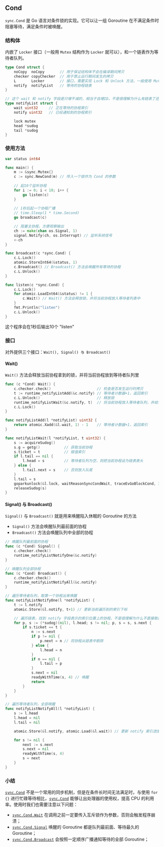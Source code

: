 ## Cond

`sync.Cond` 是 Go 语言对条件锁的实现。它可以让一组 Goroutine 在不满足条件时阻塞等待，满足条件时被唤醒。



### 结构体

内嵌了 `Locker` 接口（一般用 `Mutex` 结构作为 `Locker` 就可以），和一个链表作为等待者队列。

```go
type Cond struct {
    noCopy  noCopy       // 用于保证结构体不会在编译期间拷贝
    checker copyChecker  // 用于禁止运行期间发生的拷贝
    L       Locker       // 接口，需要实现 Lock 和 Unlock 方法，一般使用 Mutex 作为 Locker 即可
    notify  notifyList   // 等待的协程链表
}

// 这个 wait 和 notify 字段是只增不减的，相当于自增ID。不是很理解为什么有链表了还需要索引
type notifyList struct {
    wait uint32     // 正在等待的协程索引
    notify uint32   // 已经通知到的协程索引

    lock mutex
    head *sudog
    tail *sudog
}
```



### 使用方法

```go
var status int64

func main() {
    m := &sync.Mutex{}
    c := sync.NewCond(m) // 传入一个锁作为 Cond 的参数
  
    // 起10个监听协程
    for i := 0; i < 10; i++ {
        go listen(c)
    }
    
    // 1秒后起一个协程广播
    // time.Sleep(1 * time.Second)
    go broadcast(c)

    // 阻塞主协程，方便观察输出
    ch := make(chan os.Signal, 1)
    signal.Notify(ch, os.Interrupt) // 监听系统信号
    <-ch
}

func broadcast(c *sync.Cond) {
    c.L.Lock()
    atomic.StoreInt64(&status, 1)
    c.Broadcast() // Broadcast() 方法会唤醒所有等待的协程
    c.L.Unlock()
}

func listen(c *sync.Cond) {
    c.L.Lock()
    for atomic.LoadInt64(&status) != 1 {
        c.Wait() // Wait() 方法会释放锁，并将当前协程放入等待者列表中
    }
    fmt.Println("listen")
    c.L.Unlock()
}
```

这个程序会在1秒后输出10个 "listen"



### 接口 

对外提供三个接口：`Wait(), Signal() 与 Broadcast()`



#### Wait()

`Wait()` 方法会释放当前协程拿到的锁，并将当前协程放到等待者队列里

```go
func (c *Cond) Wait() {
    c.checker.check()                     // 检查是否发生运行时拷贝
    t := runtime_notifyListAdd(&c.notify) // 等待者计数器+1，返回索引
    c.L.Unlock()                          // 释放锁
    runtime_notifyListWait(&c.notify, t)  // 将当前协程放入等待者队列，并给它记上索引
    c.L.Lock()
}

func notifyListAdd(l *notifyList) uint32 {
    return atomic.Xadd(&l.wait, 1) - 1    // 等待者计数器+1，返回索引
}

func notifyListWait(l *notifyList, t uint32) {
    s := acquireSudog() 
    s.g = getg()           // 获取当前协程
    s.ticket = t           // 赋值索引
    if l.tail == nil {
        l.head = s         // 等待者队列为空，则把当前协程设为链表表头
    } else {
        l.tail.next = s    // 否则放入队尾
    }
    l.tail = s
    goparkunlock(&l.lock, waitReasonSyncCondWait, traceEvGoBlockCond, 3) // 休眠当前协程，让出当前处理器的使用权并等待调度器的唤醒
    releaseSudog(s)
}
```



#### Signal() 与 Broadcast()

`Signal()` 与 `Broadcast()` 就是用来唤醒陷入休眠的 Goroutine 的方法

- `Signal()` 方法会唤醒队列最前面的协程
- `Broadcast()` 方法会唤醒队列中全部的协程

```go
// 唤醒队列最前面的协程
func (c *Cond) Signal() {
    c.checker.check()
    runtime_notifyListNotifyOne(&c.notify)
}

// 唤醒队列全部协程
func (c *Cond) Broadcast() {
    c.checker.check()
    runtime_notifyListNotifyAll(&c.notify)
}

// 遍历等待者队列，取第一个协程出来唤醒
func notifyListNotifyOne(l *notifyList) {
    t := l.notify
    atomic.Store(&l.notify, t+1) // 更新当前遍历到的索引下标

    // 遍历链表，找到 notify 字段表示的索引位置上的协程。不是很理解为什么不直接取表头元素
    for p, s := (*sudog)(nil), l.head; s != nil; p, s = s, s.next {
        if s.ticket == t {
            n := s.next
            if p != nil {
                p.next = n // 将协程从链表中剔除
            } else {
                l.head = n
            }
            if n == nil {
                l.tail = p
            }
            s.next = nil
            readyWithTime(s, 4) // 唤醒
            return
        }
    }
}

// 遍历等待者队列，全部唤醒
func notifyListNotifyAll(l *notifyList) {
    s := l.head
    l.head = nil
    l.tail = nil

    atomic.Store(&l.notify, atomic.Load(&l.wait)) // 更新 notify 索引进度

    for s != nil {
        next := s.next
        s.next = nil
        readyWithTime(s, 4)
        s = next
    }
}
```



### 小结

[`sync.Cond`](https://draveness.me/golang/tree/sync.Cond) 不是一个常用的同步机制，但是在条件长时间无法满足时，与使用 `for {}` 进行忙碌等待相比，[`sync.Cond`](https://draveness.me/golang/tree/sync.Cond) 能够让出处理器的使用权，提高 CPU 的利用率。使用时我们也需要注意以下问题：

- [`sync.Cond.Wait`](https://draveness.me/golang/tree/sync.Cond.Wait) 在调用之前一定要传入互斥锁作为参数，否则会触发程序崩溃；
- [`sync.Cond.Signal`](https://draveness.me/golang/tree/sync.Cond.Signal) 唤醒的 Goroutine 都是队列最前面、等待最久的 Goroutine；
- [`sync.Cond.Broadcast`](https://draveness.me/golang/tree/sync.Cond.Broadcast) 会按照一定顺序广播通知等待的全部 Goroutine；

